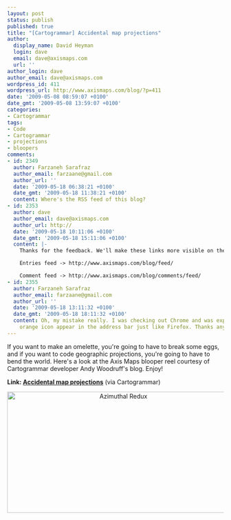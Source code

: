 ```yaml
---
layout: post
status: publish
published: true
title: "[Cartogrammar] Accidental map projections"
author:
  display_name: David Heyman
  login: dave
  email: dave@axismaps.com
  url: ''
author_login: dave
author_email: dave@axismaps.com
wordpress_id: 411
wordpress_url: http://www.axismaps.com/blog/?p=411
date: '2009-05-08 08:59:07 +0100'
date_gmt: '2009-05-08 13:59:07 +0100'
categories:
- Cartogrammar
tags:
- Code
- Cartogrammar
- projections
- bloopers
comments:
- id: 2349
  author: Farzaneh Sarafraz
  author_email: farzaane@gmail.com
  author_url: ''
  date: '2009-05-18 06:38:21 +0100'
  date_gmt: '2009-05-18 11:38:21 +0100'
  content: Where's the RSS feed of this blog?
- id: 2353
  author: dave
  author_email: dave@axismaps.com
  author_url: http://
  date: '2009-05-18 10:11:06 +0100'
  date_gmt: '2009-05-18 15:11:06 +0100'
  content: |-
    Thanks for the feedback. We'll make these links more visible on the page.

    Entries feed -> http://www.axismaps.com/blog/feed/

    Comment feed -> http://www.axismaps.com/blog/comments/feed/
- id: 2355
  author: Farzaneh Sarafraz
  author_email: farzaane@gmail.com
  author_url: ''
  date: '2009-05-18 13:11:32 +0100'
  date_gmt: '2009-05-18 18:11:32 +0100'
  content: Oh, my mistake really. I was checking out Chrome and was expecting the
    orange icon appear in the address bar just like Firefox. Thanks anyway.
---
```

<p>If you want to make an omelette, you're going to have to break some eggs, and if you want to code geographic projections, you're going to have to bend the world. Here's a look at the Axis Maps blooper reel courtesy of Cartogrammar developer Andy Woodruff's blog. Enjoy!</p>
<p><strong>Link: <a href="http://www.cartogrammar.com/blog/accidental-map-projections/">Accidental map projections</a></strong><a style="text-decoration: none;" href="http://www.cartogrammar.com/blog/accidental-map-projections/"> (via Cartogrammar)</a></p>
<p style="text-align: center;"><img class="aligncenter size-full wp-image-422" title="Azimuthal Redux" src="http://www.axismaps.com/blog/wp-content/uploads/2009/05/azimuthal.png" alt="Azimuthal Redux" width="525" height="281" /></p>

